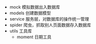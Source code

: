 - mock 模拟数据出入数据库
- models 创建数据模型
- service 服务层，对数据库的操作统一管理
- spider 爬虫，抓取别人页面数据存入数据库
- utils 工具库
  - moment 日期工具
